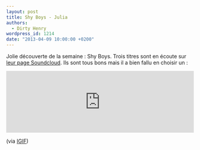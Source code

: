 ```yaml
---
layout: post
title: Shy Boys - Julia
authors:
  - Dirty Henry
wordpress_id: 1214
date: "2013-04-09 10:00:00 +0200"
---
```


Jolie découverte de la semaine : Shy Boys. Trois titres sont en écoute sur
[leur page Soundcloud](https://soundcloud.com/shhyboys). Ils sont tous bons mais
il a bien fallu en choisir un :

<iframe width="100%" height="166" scrolling="no" frameborder="no" src="https://w.soundcloud.com/player/?url=http%3A%2F%2Fapi.soundcloud.com%2Ftracks%2F85627874"></iframe>

(via
[IGIF](http://www.iguessimfloating.net/2013/04/listen-shy-boys-ride-julia.html))
